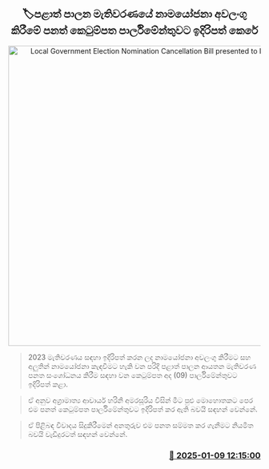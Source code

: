 <p align='center'><b><h2 align='center' title='Local Government Election Nomination Cancellation Bill presented to Parliament'>🏷පළාත් පාලන මැතිවරණයේ නාමයෝජනා අවලංගු කිරීමේ පනත් කෙටුම්පත පාර්ලිමේන්තුවට ඉදිරිපත් කෙරේ</h2></b></p>
<p align='center'><img src='https://helakuru.sgp1.cdn.digitaloceanspaces.com/esana/images/lib/parliment-update-new-thumb[1].jpg' width='600' alt='Local Government Election Nomination Cancellation Bill presented to Parliament'></p>

> 2023 මැතිවරණය සඳහා ඉදිරිපත් කරන ලද නාමයෝජනා අවලංගු කිරීමට සහ අලුතින් නාමයෝජනා කැඳවීමට හැකි වන පරිදි පළාත් පාලන ආයතන මැතිවරණ පනත සංශෝධනය කිරීම සඳහා වන කෙටුම්පත අද (09) පාර්ලිමේන්තුවට ඉදිරිපත් කළා.

> ඒ අනුව අග්‍රාමාත්‍ය ආචාර්ය හරිනි අමරසූරිය විසින් මීට පුළු මොහොතකට පෙර එම පනත් කෙටුම්පත පාර්ලිමේන්තුව​ට ඉදිරිපත් කර ඇති බවයි සඳහන් වෙන්නේ.

> ඒ පිළිබඳ විවාදය සිදුකිරීමෙන් අනතුරුව එම පනත සම්මත කර ගැනීමට නියමිත බවයි වැඩිදුරටත් සඳහන් වෙන්නේ. 



<h3 align='right'><a href='https://www.helakuru.lk/esana/p/106465/'>📅 2025-01-09 12:15:00</a></h3>
